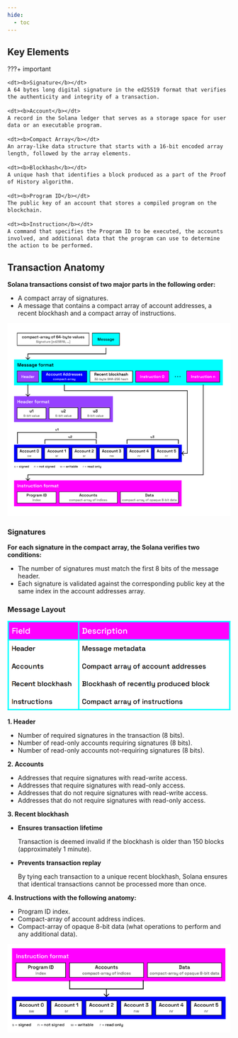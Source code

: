 ```yaml
---
hide:
  - toc
---
```


<h2>Key Elements</h2>

???+ important

    <dt><b>Signature</b></dt>
    A 64 bytes long digital signature in the ed25519 format that verifies the authenticity and integrity of a transaction.

    <dt><b>Account</b></dt>
    A record in the Solana ledger that serves as a storage space for user data or an executable program.

    <dt><b>Compact Array</b></dt>
    An array-like data structure that starts with a 16-bit encoded array length, followed by the array elements.

    <dt><b>Blockhash</b></dt>
    A unique hash that identifies a block produced as a part of the Proof of History algorithm.

    <dt><b>Program ID</b></dt>
    The public key of an account that stores a compiled program on the blockchain.

    <dt><b>Instruction</b></dt>
    A command that specifies the Program ID to be executed, the accounts involved, and additional data that the program can use to determine the action to be performed.

<h2>Transaction Anatomy</h2>

**Solana transactions consist of two major parts in the following order:**

- A compact array of signatures.
- A message that contains a compact array of account addresses, a recent blockhash and a compact array of instructions.

![Transaction Anatomy](./../../images/transaction-anatomy.png)

<h3>Signatures</h3>

**For each signature in the compact array, the Solana verifies two conditions:**

- The number of signatures must match the first 8 bits of the message header.
- Each signature is validated against the corresponding public key at the same index in the account addresses array.

<h3>Message Layout</h3>

![Message Layout](./../../images/message-layout.png)

**1. Header**

  - Number of required signatures in the transaction (8 bits).
  - Number of read-only accounts requiring signatures (8 bits).
  - Number of read-only accounts not-requiring signatures (8 bits).

**2. Accounts**

  - Addresses that require signatures with read-write access.
  - Addresses that require signatures with read-only access.
  - Addresses that do not require signatures with read-write access.
  - Addresses that do not require signatures with read-only access.

**3. Recent blockhash**

  - <dt><b>Ensures transaction lifetime</b></dt>

    Transaction is deemed invalid if the blockhash is older than 150 blocks (approximately 1 minute).

  - <dt><b>Prevents transaction replay</b></dt>

    By tying each transaction to a unique recent blockhash, Solana ensures that identical transactions cannot be processed more than once.

**4. Instructions with the following anatomy:**

  - Program ID index.
  - Compact-array of account address indices.
  - Compact-array of opaque 8-bit data (what operations to perform and any additional data).

![Instruction Anatomy](./../../images/instruction-anatomy.png)
